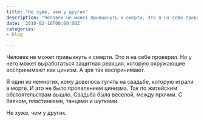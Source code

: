```yaml
---
title: "Не хуже, чем у других"
description: "Человек не может привыкнуть к смерти. Это я на себе проверил."
date: '2010-02-16T00:00:00Z'
categories:
- blog

---
```

Человек не может привыкнуть к смерти. Это я на себе проверил. Но у него может выработаться защитная реакция, которую окружающие воспринимают как цинизм. А зря так воспринимают.

Я один из немногих, кому довелось гулять на свадьбе, которую играли в морге. И это не было проявлением цинизма. Так по житейским обстоятельствам вышло. Свадьба была веселой, между прочим. С баяном, пластинками, танцами и шутками.

Не хуже, чем у других.
